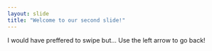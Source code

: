 ```yaml
---
layout: slide
title: "Welcome to our second slide!"
---
```

I would have preffered to swipe but...
Use the left arrow to go back!
